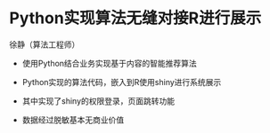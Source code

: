 # Python实现算法无缝对接R进行展示

徐静（算法工程师）

+ 使用Python结合业务实现基于内容的智能推荐算法

+ Python实现的算法代码，嵌入到R使用shiny进行系统展示

+ 其中实现了shiny的权限登录，页面跳转功能

+ 数据经过脱敏基本无商业价值